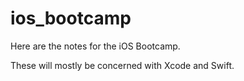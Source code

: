 # ios_bootcamp

Here are the notes for the iOS Bootcamp.

These will mostly be concerned with Xcode and Swift.
